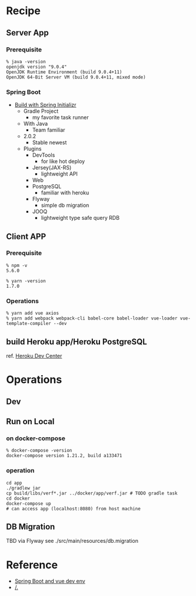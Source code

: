 # Recipe
## Server App
### Prerequisite
```
% java -version
openjdk version "9.0.4"
OpenJDK Runtime Environment (build 9.0.4+11)
OpenJDK 64-Bit Server VM (build 9.0.4+11, mixed mode)
```

### Spring Boot
- [Build with Spring Initializr](https://start.spring.io/)
    - Gradle Project
        - my favorite task runner
    - With Java
        - Team familiar
    - 2.0.2
        - Stable newest
    - Plugins
        - DevTools
            - for like hot deploy
        - Jersey(JAX-RS) 
            - lightweight API
        - Web
        - PostgreSQL
            - familiar with heroku
        - Flyway
            - simple db migration
        - JOOQ
            - lightweight type safe query RDB 
## Client APP
### Prerequisite
```
% npm -v
5.6.0

% yarn -version
1.7.0
```

### Operations
```
% yarn add vue axios
% yarn add webpack webpack-cli babel-core babel-loader vue-loader vue-template-compiler --dev

```
            
## build Heroku app/Heroku PostgreSQL
ref. [Heroku Dev Center](https://devcenter.heroku.com/articles/deploying-spring-boot-apps-to-heroku)            


# Operations
## Dev 
## Run on Local
### on docker-compose
```
% docker-compose -version
docker-compose version 1.21.2, build a133471
```

### operation
```
cd app
./gradlew jar
cp build/libs/verf*.jar ../docker/app/verf.jar # TODO gradle task
cd docker
docker-compose up
# can access app (localhost:8080) from host machine
```

## DB Migration
TBD
via Flyway 
see ./src/main/resources/db.migration

# Reference
- [Spring Boot and vue dev env](https://backpaper0.github.io/ghosts/spring-boot-doma-vue)
- [/.](https://qiita.com/soarflat/items/28bf799f7e0335b68186)